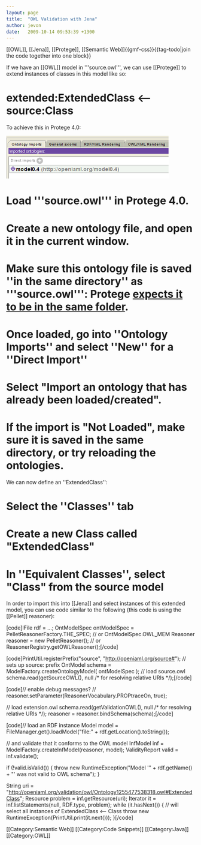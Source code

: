 ```yaml
---
layout: page
title:  "OWL Validation with Jena"
author: jevon
date:   2009-10-14 09:53:39 +1300
---
```


[[OWL]], [[Jena]], [[Protege]], [[Semantic Web]]{{gmf-css}}{{tag-todo|join the code together into one block}}

If we have an [[OWL]] model in '''source.owl''', we can use [[Protege]] to extend instances of classes in this model like so:

# extended:ExtendedClass &lt;-- source:Class

To achieve this in Protege 4.0:

<img src="/img/gmf/protege-import.png" class="gmf">

# Load '''source.owl''' in Protege 4.0.
# Create a new ontology file, and open it in the current window.
# Make sure this ontology file is saved ''in the same directory'' as '''source.owl''': Protege <a href="https://mailman.stanford.edu/pipermail/p4-feedback/2008-September/001241.html">expects it to be in the same folder</a>.
# Once loaded, go into ''Ontology Imports'' and select ''New'' for a ''Direct Import''
# Select "Import an ontology that has already been loaded/created".
# If the import is "Not Loaded", make sure it is saved in the same directory, or try reloading the ontologies.

We can now define an ''ExtendedClass'':

# Select the ''Classes'' tab
# Create a new Class called "ExtendedClass"
# In ''Equivalent Classes'', select "Class" from the source model

In order to import this into [[Jena]] and select instances of this extended model, you can use code similar to the following (this code is using the [[Pellet]] reasoner):

[code]IFile rdf = ...;
OntModelSpec ontModelSpec = PelletReasonerFactory.THE_SPEC; // or OntModelSpec.OWL_MEM
Reasoner reasoner = new PelletReasoner(); // or ReasonerRegistry.getOWLReasoner();[/code]

[code]PrintUtil.registerPrefix("source", "http://openiaml.org/source#"); // sets up source: prefix
OntModel schema = ModelFactory.createOntologyModel( ontModelSpec );
// load source.owl
schema.read(getSourceOWL(), null /* for resolving relative URIs */);[/code]

[code]// enable debug messages?
// reasoner.setParameter(ReasonerVocabulary.PROPtraceOn, true);

// load extension.owl
schema.read(getValidationOWL(), null /* for resolving relative URIs */);
reasoner = reasoner.bindSchema(schema);[/code]

[code]// load an RDF instance
Model model = FileManager.get().loadModel("file:" + rdf.getLocation().toString());

// and validate that it conforms to the OWL model
InfModel inf = ModelFactory.createInfModel(reasoner, model);
ValidityReport valid = inf.validate();

if (!valid.isValid()) {
  throw new RuntimeException("Model '" + rdf.getName() + "' was not valid to OWL schema");
}

String uri = "http://openiaml.org/validation/owl/Ontology1255477538318.owl#ExtendedClass";
Resource problem = inf.getResource(uri);
Iterator<Statement> it = inf.listStatements(null, RDF.type, problem);
while (it.hasNext()) {
  // will select all instances of ExtendedClass <-- Class
  throw new RuntimeException(PrintUtil.print(it.next()));
}[/code]

[[Category:Semantic Web]]
[[Category:Code Snippets]]
[[Category:Java]]
[[Category:OWL]]